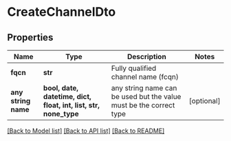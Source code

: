 # CreateChannelDto


## Properties
Name | Type | Description | Notes
------------ | ------------- | ------------- | -------------
**fqcn** | **str** | Fully qualified channel name (fcqn) | 
**any string name** | **bool, date, datetime, dict, float, int, list, str, none_type** | any string name can be used but the value must be the correct type | [optional]

[[Back to Model list]](../README.md#documentation-for-models) [[Back to API list]](../README.md#documentation-for-api-endpoints) [[Back to README]](../README.md)


